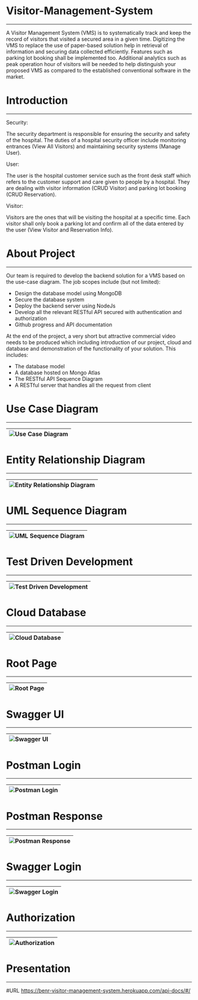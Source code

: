 # Visitor-Management-System
***
A Visitor Management System (VMS) is to systematically track and keep the record of visitors that 
visited a secured area in a given time.  Digitizing the VMS to replace the use of paper-based solution 
help in retrieval of information and securing data collected efficiently. Features such as parking lot 
booking shall be implemented too. Additional analytics such as peak operation hour of visitors will be 
needed to help distinguish your proposed VMS as compared to the established conventional software 
in the market.

# Introduction
***
Security: 

The security department is responsible for ensuring the security and safety of the 
hospital. The duties of a hospital security officer include monitoring entrances (View 
All Visitors) and maintaining security systems (Manage User).

User: 

The user is the hospital customer service such as the front desk staff which refers 
to the customer support and care given to people by a hospital. They are dealing with 
visitor information (CRUD Visitor) and parking lot booking (CRUD Reservation).

Visitor: 

Visitors are the ones that will be visiting the hospital at a specific time. Each visitor 
shall only book a parking lot and confirm all of the data entered by the user (View 
Visitor and Reservation Info).

# About Project
***
Our team is required to develop the backend solution for a VMS based on the use-case diagram. The job scopes include (but not limited):
- Design the database model using MongoDB
- Secure the database system
- Deploy the backend server using NodeJs
- Develop all the relevant RESTful API secured with authentication and authorization
- Github progress and API documentation

At the end of the project, a very short but attractive commercial video needs to be produced which including introduction of our project, cloud and database and demonstration of the functionality of your solution. This includes:
- The database model
- A database hosted on Mongo Atlas
- The RESTful API Sequence Diagram
- A RESTful server that handles all the request from client

# Use Case Diagram
***
|![Use Case Diagram](Figures/Use%20Case%20Diagram.png)|
|-|

# Entity Relationship Diagram
***
|![Entity Relationship Diagram](Figures/Entity%20Relationship%20Diagram.png)|
|-|

# UML Sequence Diagram
***
|![UML Sequence Diagram](Figures/UML%20Sequence%20Diagram.png)|
|-|

# Test Driven Development
***
|![Test Driven Development](Figures/Test%20Driven%20Development.png)|
|-|

# Cloud Database
***
|![Cloud Database](Figures/Secure%20Database%20Hosted%20on%20MongoDB.png)|
|-|

# Root Page
***
|![Root Page](Figures/Root%20Page%20on%20Cloud.png)|
|-|

# Swagger UI
***
|![Swagger UI](Figures/Swagger%20UI.png)|
|-|

# Postman Login
***
|![Postman Login](Figures/Login%20Function%20with%20Generated%20Token%20(Postman).png)|
|-|

# Postman Response
***
|![Postman Response](Figures/Response%20After%20Authorisation.png)|
|-|

# Swagger Login
***
|![Swagger Login](Figures/Login%20Function%20with%20Generated%20Token%20(Swagger).png)|
|-|

# Authorization
***
|![Authorization](Figures/Avaiable%20Authorizations%20(JWT%20token).png)|
|-|

# Presentation
***


#URL
https://benr-visitor-management-system.herokuapp.com/api-docs/#/
